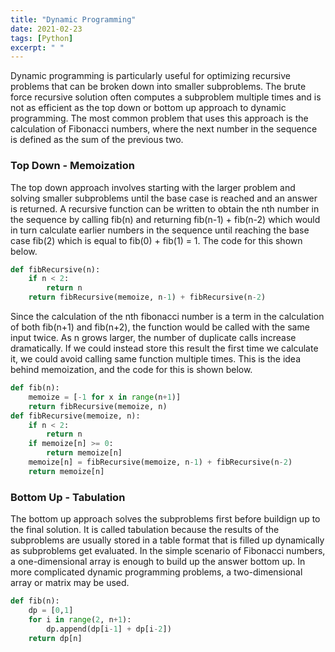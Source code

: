 ```yaml
---
title: "Dynamic Programming"
date: 2021-02-23
tags: [Python]
excerpt: " "
---
```


Dynamic programming is particularly useful for optimizing recursive problems that can be broken down into smaller subproblems. The brute force recursive solution often computes a subproblem multiple times and is not as efficient as the top down or bottom up approach to dynamic programming. The most common problem that uses this approach is the calculation of Fibonacci numbers, where the next number in the sequence is defined as the sum of the previous two.

### Top Down - Memoization
The top down approach involves starting with the larger problem and solving smaller subproblems until the base case is reached and an answer is returned. A recursive function can be written to obtain the nth number in the sequence by calling fib(n) and returning fib(n-1) + fib(n-2) which would in turn calculate earlier numbers in the sequence until reaching the base case fib(2) which is equal to fib(0) + fib(1) = 1. The code for this shown below. 

```python
def fibRecursive(n):
    if n < 2:
        return n
    return fibRecursive(memoize, n-1) + fibRecursive(n-2)   
```

Since the calculation of the nth fibonacci number is a term in the calculation of both fib(n+1) and fib(n+2), the function would be called with the same input twice. As n grows larger, the number of duplicate calls increase dramatically. If we could instead store this result the first time we calculate it, we could avoid calling same function multiple times. This is the idea behind memoization, and the code for this is shown below. 

```python
def fib(n):
    memoize = [-1 for x in range(n+1)]
    return fibRecursive(memoize, n)
def fibRecursive(memoize, n):
    if n < 2:
        return n
    if memoize[n] >= 0:
        return memoize[n]
    memoize[n] = fibRecursive(memoize, n-1) + fibRecursive(n-2)   
    return memoize[n]
```

### Bottom Up - Tabulation
The bottom up approach solves the subproblems first before buildign up to the final solution. It is called tabulation because the results of the subproblems are usually stored in a table format that is filled up dynamically as subproblems get evaluated. In the simple scenario of Fibonacci numbers, a one-dimensional array is enough to build up the answer bottom up. In more complicated dynamic programming problems, a two-dimensional array or matrix may be used. 

```python
def fib(n):
    dp = [0,1]
    for i in range(2, n+1):
        dp.append(dp[i-1] + dp[i-2])
    return dp[n]
```




